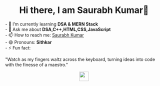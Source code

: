 

<!--
### Hi there 👋
**Saurabh-Sithkar/Saurabh-Sithkar** is a ✨ _special_ ✨ repository because its `README.md` (this file) appears on your GitHub profile.

Here are some ideas to get you started:

- 🔭 I’m currently working on ...
- 🌱 I’m currently learning ...
- 👯 I’m looking to collaborate on ...
- 🤔 I’m looking for help with ...
- 💬 Ask me about ...
- 📫 How to reach me: ...
- 😄 Pronouns: ...
- ⚡ Fun fact: ...
-->

<h1 align="center"> Hi there, I am Saurabh Kumar👋</h1>
- 🌱 I’m currently learning <strong>DSA & MERN Stack</strong><br>
- 💬 Ask me about <strong>DSA,C++,HTML,CSS,JavaScript</strong><br>
- 📫 How to reach me: <a href="https://www.linkedin.com/in/saurabh-kumar-775065286/" target="_blank"> Saurabh Kumar </a><br>
- 😄 Pronouns: <strong>Sithkar</strong><br>
- ⚡ Fun fact:<p>"Watch as my fingers waltz across the keyboard, turning ideas into code with the finesse of a maestro."</p>


<p align="center">
  <a href="https://www.linkedin.com/in/saurabh-kumar-775065286/" target="_blank"><img src="https://cdn.jsdelivr.net/npm/simple-icons@3.0.1/icons/linkedin.svg" height="30" width="30"></a>
